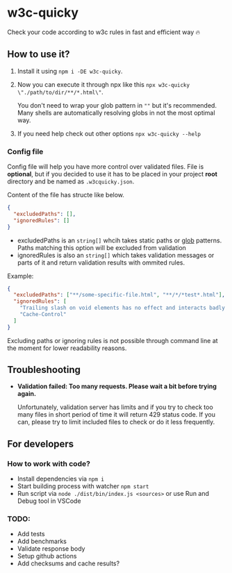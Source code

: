 # w3c-quicky

Check your code according to w3c rules in fast and efficient way 🔥

## How to use it?

1. Install it using `npm i -DE w3c-quicky`.
2. Now you can execute it through npx like this `npx w3c-quicky \"./path/to/dir/**/*.html\"`.

   You don't need to wrap your glob pattern in `""` but it's recommended. Many shells are automatically resolving globs in not the most optimal way.

3. If you need help check out other options `npx w3c-quicky --help`

### Config file

Config file will help you have more control over validated files.
File is **optional**, but if you decided to use it has to be placed in your project **root** directory and be named as `.w3cquicky.json`.

Content of the file has structe like below.

```json
{
  "excludedPaths": [],
  "ignoredRules": []
}
```

- excludedPaths is an `string[]` whcih takes static paths or [glob](https://www.npmjs.com/package/glob) patterns. Paths matching this option will be excluded from validation
- ignoredRules is also an `string[]` which takes validation messages or parts of it and return validation results with ommited rules.

Example:

```json
{
  "excludedPaths": ["**/some-specific-file.html", "**/*/*test*.html"],
  "ignoredRules": [
    "Trailing slash on void elements has no effect and interacts badly with unquoted attribute values.",
    "Cache-Control"
  ]
}
```

Excluding paths or ignoring rules is not possible through command line at the moment for lower readability reasons.

## Troubleshooting

- **Validation failed: Too many requests. Please wait a bit before trying again.**

  Unfortunately, validation server has limits and if you try to check too many files in short period of time it will return 429 status code. If you can, please try to limit included files to check or do it less frequently.

## For developers

### How to work with code?

- Install dependencies via `npm i`
- Start building process with watcher `npm start`
- Run script via `node ./dist/bin/index.js <sources>` or use Run and Debug tool in VSCode

### TODO:

- Add tests
- Add benchmarks
- Validate response body
- Setup github actions
- Add checksums and cache results?
